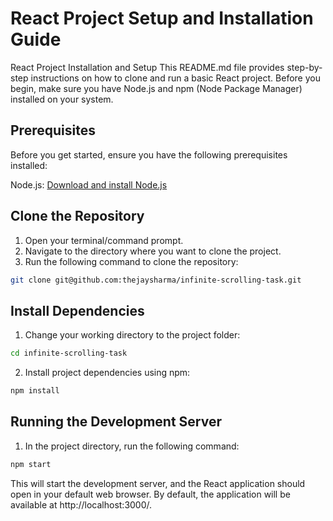 # React Project Setup and Installation Guide

React Project Installation and Setup
This README.md file provides step-by-step instructions on how to clone and run a basic React project. Before you begin, make sure you have Node.js and npm (Node Package Manager) installed on your system.

## Prerequisites

Before you get started, ensure you have the following prerequisites installed:

Node.js: [Download and install Node.js](https://nodejs.org/en)

## Clone the Repository

1. Open your terminal/command prompt.
2. Navigate to the directory where you want to clone the project.
3. Run the following command to clone the repository:

```bash
git clone git@github.com:thejaysharma/infinite-scrolling-task.git
```

## Install Dependencies
1. Change your working directory to the project folder:

```bash 
cd infinite-scrolling-task
```
2. Install project dependencies using npm:

```bash
npm install
```
## Running the Development Server

1. In the project directory, run the following command:

```bash
npm start
```

This will start the development server, and the React application should open in your default web browser. By default, the application will be available at http://localhost:3000/.